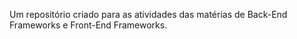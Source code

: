 Um repositório criado para as atividades das matérias de Back-End Frameworks e Front-End Frameworks.